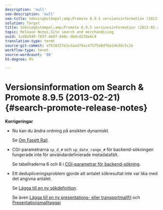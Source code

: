 ```yaml
---
description: 'null'
seo-description: 'null'
seo-title: Sökning&stämpel;amp;Promote 8.9.5 versionsinformation (2013-02-21)
solution: Target
title: Sökning&stämpel;amp;Promote 8.9.5 versionsinformation (2013-02-21)
topic: Release Notes,Site search and merchandising
uuid: 1cd8a540-f85f-4e87-8e0c-dbdcd230a6c4
translation-type: tm+mt
source-git-commit: ef818327e1cdaad79ac47575a8dfba1de3dc5c2e
workflow-type: tm+mt
source-wordcount: '86'
ht-degree: 0%

---
```



# Versionsinformation om Search &amp; Promote 8.9.5 (2013-02-21){#search-promote-release-notes}

**Korrigeringar**

* Nu kan du ändra ordning på ansikten dynamiskt.

   Se [Om Fasett Rail](../c-about-design-menu/c-about-facet-rails.md#concept_1FDC8BCDFFC84A0889DA670F63D5F6DB).

* CGI-parametrarna `sp_d_#` och `sp_date_range_#` för backend-sökningen fungerade inte för användardefinierade metadatafält.

   Se tabellraderna 6 och 8 i [CGI-parametrar för backend-sökning](../c-appendices/c-cgiparameters.md#reference_582E85C3886740C98FE88CA9DF7918E8).

* Ett dedupliceringsproblem gjorde att antalet sökresultat inte var lika med det angivna antalet.

   Se [Lägga till en ny sökdefinition](../c-about-settings-menu/c-about-searching-menu.md#task_98D3A168AB5D4F30A1ADB6E0D48AB648).

   Se även [Lägga till en ny presentations- eller transportmallfil](../c-about-design-menu/c-about-templates.md#task_73199757B6E748CAA604902FF913F012) och [Presentationsmalltaggar](../c-appendices/c-templates.md#reference_F1BBF616BCEC4AD7B2548ECD3CA74C64)

